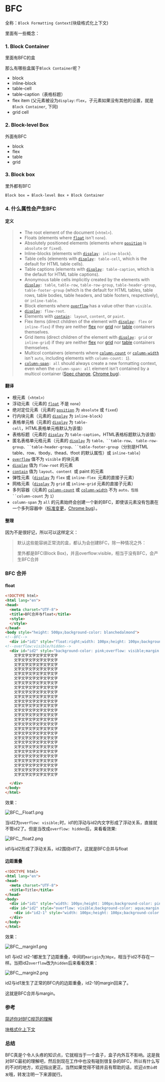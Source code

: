 # BFC

全称：`Block Formatting Context`(块级格式化上下文)

里面有一些概念：

### 1. Block Container

里面有BFC的盒

那么有哪些盒属于`Block Container`呢？

+ block
+ inline-block
+ table-cell
+ table-caption（表格标题）
+ flex item (父元素被设为`display:flex`，子元素如果没有其他的设置，就是`Block Container`, 下同)
+ grid cell

### 2. Block-level Box

外面有BFC

+ block
+ flex
+ table
+ grid

### 3. Block box

里外都有BFC 

`Block box = Block-level Box + Block Container`

### 4. 什么属性会产生BFC

#### 定义

> - The root element of the document (`<html>`).
> - Floats (elements where [`float`](https://developer.mozilla.org/en-US/docs/Web/CSS/float) isn't `none`).
> - Absolutely positioned elements (elements where [`position`](https://developer.mozilla.org/en-US/docs/Web/CSS/position) is `absolute` or `fixed`).
> - Inline-blocks (elements with [`display`](https://developer.mozilla.org/en-US/docs/Web/CSS/display)`: inline-block`).
> - Table cells (elements with [`display`](https://developer.mozilla.org/en-US/docs/Web/CSS/display)`: table-cell`, which is the default for HTML table cells).
> - Table captions (elements with [`display`](https://developer.mozilla.org/en-US/docs/Web/CSS/display)`: table-caption`, which is the default for HTML table captions).
> - Anonymous table cells implicitly created by the elements with [`display`](https://developer.mozilla.org/en-US/docs/Web/CSS/display)`: table`, `table-row`, `table-row-group`, `table-header-group`, `table-footer-group` (which is the default for HTML tables, table rows, table bodies, table headers, and table footers, respectively), or `inline-table`.
> - Block elements where [`overflow`](https://developer.mozilla.org/en-US/docs/Web/CSS/overflow) has a value other than `visible`.
> - [`display`](https://developer.mozilla.org/en-US/docs/Web/CSS/display)`: flow-root`.
> - Elements with [`contain`](https://developer.mozilla.org/en-US/docs/Web/CSS/contain)`: layout`, `content`, or `paint`.
> - Flex items (direct children of the element with [`display`](https://developer.mozilla.org/en-US/docs/Web/CSS/display)`: flex` or `inline-flex`) if they are neither [flex](https://developer.mozilla.org/en-US/docs/Glossary/Flex_Container) nor [grid](https://developer.mozilla.org/en-US/docs/Glossary/Grid_Container) nor [table](https://developer.mozilla.org/en-US/docs/Web/CSS/CSS_Table) containers themselves.
> - Grid items (direct children of the element with [`display`](https://developer.mozilla.org/en-US/docs/Web/CSS/display)`: grid` or `inline-grid`) if they are neither [flex](https://developer.mozilla.org/en-US/docs/Glossary/Flex_Container) nor [grid](https://developer.mozilla.org/en-US/docs/Glossary/Grid_Container) nor [table](https://developer.mozilla.org/en-US/docs/Web/CSS/CSS_Table) containers themselves.
> - Multicol containers (elements where [`column-count`](https://developer.mozilla.org/en-US/docs/Web/CSS/column-count) or [`column-width`](https://developer.mozilla.org/en-US/docs/Web/CSS/column-width) isn't `auto`, including elements with `column-count: 1`).
> - [`column-span`](https://developer.mozilla.org/en-US/docs/Web/CSS/column-span)`: all` should always create a new formatting context, even when the `column-span: all` element isn't contained by a multicol container ([Spec change](https://github.com/w3c/csswg-drafts/commit/a8634b96900279916bd6c505fda88dda71d8ec51), [Chrome bug](https://bugs.chromium.org/p/chromium/issues/detail?id=709362)).

#### 翻译

- 根元素（`<html>）`
- 浮动元素（元素的 [`float`](https://developer.mozilla.org/zh-CN/docs/Web/CSS/float) 不是 `none`）
- 绝对定位元素（元素的 [`position`](https://developer.mozilla.org/zh-CN/docs/Web/CSS/position) 为 `absolute` 或 `fixed`）
- 行内块元素（元素的 [`display`](https://developer.mozilla.org/zh-CN/docs/Web/CSS/display) 为 `inline-block`）
- 表格单元格（元素的 [`display`](https://developer.mozilla.org/zh-CN/docs/Web/CSS/display) 为 `table-cell`，HTML表格单元格默认为该值）
- 表格标题（元素的 [`display`](https://developer.mozilla.org/zh-CN/docs/Web/CSS/display) 为 `table-caption`，HTML表格标题默认为该值）
- 匿名表格单元格元素（元素的 [`display`](https://developer.mozilla.org/zh-CN/docs/Web/CSS/display) 为 `table、``table-row`、 `table-row-group、``table-header-group、``table-footer-group`（分别是HTML table、row、tbody、thead、tfoot 的默认属性）或 `inline-table`）
- [`overflow`](https://developer.mozilla.org/zh-CN/docs/Web/CSS/overflow) 值不为 `visible` 的块元素
- [`display`](https://developer.mozilla.org/zh-CN/docs/Web/CSS/display) 值为 `flow-root` 的元素
- [`contain`](https://developer.mozilla.org/zh-CN/docs/Web/CSS/contain) 值为 `layout`、`content `或 paint 的元素
- 弹性元素（[`display`](https://developer.mozilla.org/zh-CN/docs/Web/CSS/display) 为 `flex` 或 `inline-flex `元素的直接子元素）
- 网格元素（[`display`](https://developer.mozilla.org/zh-CN/docs/Web/CSS/display) 为 `grid` 或 `inline-grid` 元素的直接子元素）
- 多列容器（元素的 [`column-count`](https://developer.mozilla.org/zh-CN/docs/Web/CSS/column-count) 或 [`column-width`](https://developer.mozilla.org/zh-CN/docs/Web/CSS/column-width) 不为 `auto，包括 ``column-count` 为 `1`）
- `column-span` 为 `all` 的元素始终会创建一个新的BFC，即使该元素没有包裹在一个多列容器中（[标准变更](https://github.com/w3c/csswg-drafts/commit/a8634b96900279916bd6c505fda88dda71d8ec51)，[Chrome bug](https://bugs.chromium.org/p/chromium/issues/detail?id=709362)）。

#### 整理

因为不是很好记，所以可以这样定义：

> 默认这些能容纳正常流的盒，都认为会创建BFC，除一种情况之外：
>
> 里外都是BFC(Block Box)，并且overflow:visible，相当于没有BFC，会产生BFC合并

### BFC 合并

#### float 

```html
<!DOCTYPE html>
<html lang="en">
<head>
  <meta charset="UTF-8">
  <title>BFC合并与float</title>
  <style>
  </style>
</head>
<body style="height: 500px;background-color: blanchedalmond">
<!--BFC-->
  <div id="id1" style="float:right;width: 100px;height: 100px;background-color: aqua"></div>
<!--overflow:visible/hidden-->
  <div id="id2" style="background-color: pink;overflow: visible;margin: 30px;">
    文字文字文字文字文字文字
    文字文字文字文字文字文字
    文字文字文字文字文字文字
    文字文字文字文字文字文字
    文字文字文字文字文字文字
    文字文字文字文字文字文字
    文字文字文字文字文字文字
    文字文字文字文字文字文字
    文字文字文字文字文字文字
    文字文字文字文字文字文字
    文字文字文字文字文字文字
    文字文字文字文字文字文字
    文字文字文字文字文字文字
    文字文字文字文字文字文字
    文字文字文字文字文字文字
    文字文字文字文字文字文字
    文字文字文字文字文字文字
    文字文字文字文字文字文字
    文字文字文字文字文字文字
    文字文字文字文字文字文字
    文字文字文字文字文字文字
    文字文字文字文字文字文字
    文字文字文字文字文字文字
    文字文字文字文字文字文字
    文字文字文字文字文字文字
    文字文字文字文字文字文字
    文字文字文字文字文字文字

  </div>
</body>
</html>
```

效果：

![BFC__Float1.png](https://i.loli.net/2020/09/04/sAkTPfwRKV3buaZ.png)

当id2为`overflow: visible;`时，id1的浮动与id2内文字形成了浮动关系，直接就不管id2了。但是当改成`overflow: hidden`后，来看看效果:

![BFC__float2.png](https://i.loli.net/2020/09/04/1MHZDIKda2qrOGk.png)

id1与id2形成了浮动关系，id2围绕id1了。这就是BFC合并与float

#### 边距重叠

```html
<!DOCTYPE html>
<html lang="en">
<head>
  <meta charset="UTF-8">
  <title>Title</title>
</head>
<body>
  <div id="id1" style="width: 100px;height: 100px;background-color: pink;margin: 20px"></div>
  <div id="id2" style="overflow: visible;background-color: aqua;margin: 30px;">
    <div id="id2-1" style="width: 100px;height: 100px;background-color: pink;margin: 20px;"></div>
  </div>
</body>
</html>

```

效果：

![BFC__margin1.png](https://i.loli.net/2020/09/04/bzAgKLIGOhjqvUY.png)

Id1 与id2 id2-1都发生了边距重叠，中间的`marigin`为`30px`，相当于id2不存在一样。当把id2`overflow`改为`hidden`后来看看效果：

![BFC__margin2.png](https://i.loli.net/2020/09/04/lrqpKTIYa2QcAwM.png)

id2与id1发生了正常的BFC内的边距重叠，id2-1的margin回来了。

这就是BFC合并与margin。

### 参考

[简述你对BFC规范的理解](https://github.com/haizlin/fe-interview/issues/20)

[块格式化上下文](https://developer.mozilla.org/zh-CN/docs/Web/Guide/CSS/Block_formatting_context)

### 总结

BFC真是个令人头疼的知识点，它就相当于一个盒子，盒子内外互不影响。这是我对BFC最初的理解吧，然后到现在工作中也没有碰到很复杂的BFC，所以有什么写的不对的地方，欢迎指出更正。当然如果觉得不错并且有帮助的话，欢迎`点赞👍转发`哦，转发注明一下来源就行。

